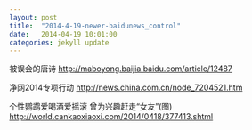 ```yaml
---
layout: post
title:  "2014-4-19-newer-baidunews_control"
date:   2014-04-19 10:01:00
categories: jekyll update
--- 
```


被误会的唐诗
http://maboyong.baijia.baidu.com/article/12487

净网2014专项行动
http://news.china.com.cn/node_7204521.htm

个性鹦鹉爱喝酒爱摇滚 曾为兴趣赶走“女友”(图)
http://world.cankaoxiaoxi.com/2014/0418/377413.shtml
